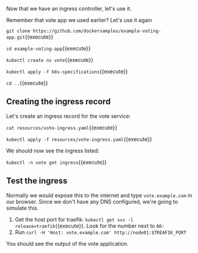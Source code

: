 Now that we have an ingress controller, let's use it.

Remember that vote app we used earlier? Let's use it again

`git clone https://github.com/dockersamples/example-voting-app.git`{{execute}}

`cd example-voting-app`{{execute}}

`kubectl create ns vote`{{execute}}

`kubectl apply -f k8s-specifications`{{execute}}

`cd ..`{{execute}}

## Creating the ingress record

Let's create an ingress record for the vote service:

`cat resources/vote-ingress.yaml`{{execute}}

`kubectl apply -f resources/vote-ingress.yaml`{{execute}}

We should now see the ingress listed:

`kubectl -n vote get ingress`{{execute}}

## Test the ingress

Normally we would expose this to the internet and type `vote.example.com` in our browser. Since we don't have any DNS configured, we're going to simulate this.

1. Get the host port for traefik: `kubectl get svc -l release=traefik`{{execute}}. Look for the number next to `80:`
2. Run `curl -H 'Host: vote.example.com' http://node01:$TREAFIK_PORT`

You should see the output of the vote application.
